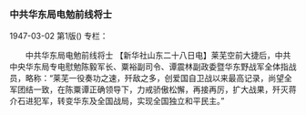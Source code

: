 ### 中共华东局电勉前线将士

1947-03-02
第1版()
专栏：

　　中共华东局电勉前线将士
    【新华社山东二十八日电】莱芜空前大捷后，中共中央华东局专电慰勉陈毅军长、粟裕副司令、谭震林副政委暨华东野战军全体指战员，略称：“莱芜一役奏功之速，歼敌之多，创爱国自卫战以来最高记录，尚望全军团结一致，在陈粟谭正确领导下，力戒骄傲松懈，再接再厉，扩大战果，歼灭蒋介石进犯军，转变华东及全国战局，实现全国独立和平民主。”
